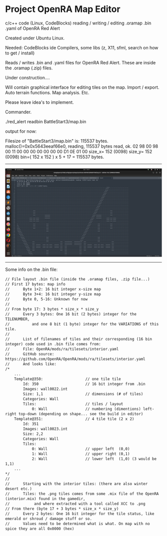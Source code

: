 # Project OpenRA Map Editor
 c/c++ code (Linux, CodeBlocks) reading / writing / editing .oramap .bin .yaml of OpenRA Red Alert

Created under Ubuntu Linux.

Needed:
CodeBlocks ide
Compilers, some libs (z, X11, sfml, search on how to get / install)

Reads / writes .bin and .yaml files for OpenRA Red Alert.
These are inside the .oramap (.zip) files.

Under construction....

Will contain graphical interface for editing tiles on the map.
Import / export.
Auto terrain functions. 
Map analysis. 
Etc.

Please leave idea's to implement.

Commander.


./red_alert readbin BattleStart3/map.bin

output for now:

Filesize of "BattleStart3/map.bin" is: 115537 bytes. malloc()=0x0x5643eeaf66e0, reading, 115537 bytes read, ok.
02 98 00 98 00 11 00 00 00 00 00 00 00 D1 0E 01 00
size_x= 152 (0098)
size_y= 152 (0098)
bin=( 152 x 152 ) x 5 + 17 = 115537 bytes.

***
![clipboard_small](https://github.com/HakkaTjakka/Project-OpenRA-Map-Editor/blob/main/RAEDITOR/Untitled.png)
***

Some info on the .bin file:
```
// File layout .bin file (inside the .oramap files, .zip file...)
// First 17 bytes: map info
//      Byte 1+2: 16 bit integer x-size map
//      Byte 3+4: 16 bit integer y-size map
//      Byte 0, 5-16: Unknown for now
//
// From byte 17: 3 bytes * size_x * size_y
//      Every 3 bytes: One 16 bit (2 bytes) integer for the TILENUMBER,
//          and one 8 bit (1 byte) integer for the VARIATIONS of this tile.
//
//      List of filenames of tiles and their corresponding (16 bin integer) code used in .bin file comes from:
//      File: OpenRA/mods/ra/tilesets/interior.yaml
//      GitHub source: https://github.com/OpenRA/OpenRA/mods/ra/tilesets/interior.yaml
//      And looks like:
/*
    ...
	Template@350:                   // one tile tile
		Id: 350                     // 16 bit integer from .bin
		Images: wall0022.int
		Size: 1,1                   // dimensions (# of tiles)
		Categories: Wall
		Tiles:                      // tiles / layout
			0: Wall                 // numbering (dimentions) left-right top-down (depending on shape... see the build in editor)
	Template@351:                   // 4 tile tile (2 x 2)
		Id: 351
		Images: wall0023.int
		Size: 2,2
		Categories: Wall
		Tiles:
			0: Wall                 // upper left  (0,0)
			1: Wall                 // upper right (0,1)
			2: Wall                 // lower left  (1,0) (3 would be 1,1)
    ...
*/
//
//      Starting with the interior tiles: (there are also winter desert etc.)
//      Tiles: the .png tiles comes from some .mix file of the OpenRA (interior.mix) found in the gamedir,
//           and where extracted with a tool called XCC to .png
// From there (byte 17 + 3 bytes * size_x * size_y)
//      Every 2 bytes: One 16 bit integer for the tile status, like emerald or shroud / damage stuff or so.
//      Values need to be determined what is what. On map with no spice they are all 0x0000 (hex)
```
